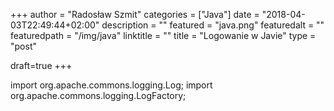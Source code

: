 +++
author = "Radosław Szmit"
categories = ["Java"]
date = "2018-04-03T22:49:44+02:00"
description = ""
featured = "java.png"
featuredalt = ""
featuredpath = "/img/java"
linktitle = ""
title = "Logowanie w Javie"
type = "post"

draft=true
+++

import org.apache.commons.logging.Log;
import org.apache.commons.logging.LogFactory;


